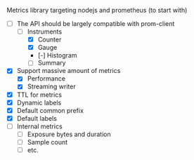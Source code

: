 Metrics library targeting nodejs and prometheus (to start with)

- [ ] The API should be largely compatible with prom-client
    - [ ] Instruments
        - [x] Counter
        - [x] Gauge
        - [-] Histogram
        - [ ] Summary
- [x] Support massive amount of metrics
    - [x] Performance
    - [x] Streaming writer
- [x] TTL for metrics
- [x] Dynamic labels
- [x] Default common prefix
- [x] Default labels
- [ ] Internal metrics
    - [ ] Exposure bytes and duration
    - [ ] Sample count
    - [ ] etc.
